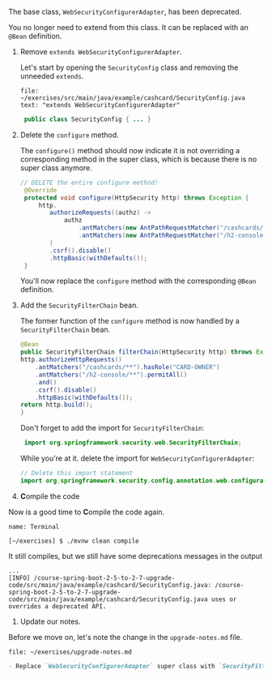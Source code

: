 The base class, `WebSecurityConfigurerAdapter`, has been deprecated.

You no longer need to extend from this class. It can be replaced with an `@Bean` definition.

1.  Remove `extends WebSecurityConfigurerAdapter`.

    Let's start by opening the `SecurityConfig` class and removing the unneeded `extends`.

    ```editor:select-matching-text
    file: ~/exercises/src/main/java/example/cashcard/SecurityConfig.java
    text: "extends WebSecurityConfigurerAdapter"
    ```

    ```java
     public class SecurityConfig { ... }
    ```

2.  Delete the `configure` method.

    The `configure()` method should now indicate it is not overriding a corresponding method in the super class, which is because there is no super class anymore.

    ```java
    // DELETE the entire configure method!
     @Override
     protected void configure(HttpSecurity http) throws Exception {
         http.
            authorizeRequests((authz) ->
                authz
                    .antMatchers(new AntPathRequestMatcher("/cashcards/**")).hasRole("CARD-OWNER")
                    .antMatchers(new AntPathRequestMatcher("/h2-console/**")).permitAll()
            )
            .csrf().disable()
            .httpBasic(withDefaults());
     }
    ```

    You'll now replace the `configure` method with the corresponding `@Bean` definition.

3.  Add the `SecurityFilterChain` bean.

    The former function of the `configure` method is now handled by a
    `SecurityFilterChain` bean.

    ```java
    @Bean
    public SecurityFilterChain filterChain(HttpSecurity http) throws Exception {
    http.authorizeHttpRequests()
        .antMatchers("/cashcards/**").hasRole("CARD-OWNER")
        .antMatchers("/h2-console/**").permitAll()
        .and()
        .csrf().disable()
        .httpBasic(withDefaults());
    return http.build();
    }
    ```

    Don't forget to add the import for `SecurityFilterChain`:

    ```java
     import org.springframework.security.web.SecurityFilterChain;
    ```

    While you're at it. delete the import for `WebSecurityConfigurerAdapter`:

    ```java
    // Delete this import statement
    import org.springframework.security.config.annotation.web.configuration.WebSecurityConfigurerAdapter;
    ```

4.  **C**ompile the code

Now is a good time to **C**ompile the code again.

```dashboard:open-dashboard
name: Terminal
```

```shell
[~/exercises] $ ./mvnw clean compile
```

It still compiles, but we still have some deprecations messages in the output

```shell
...
[INFO] /course-spring-boot-2-5-to-2-7-upgrade-code/src/main/java/example/cashcard/SecurityConfig.java: /course-spring-boot-2-5-to-2-7-upgrade-code/src/main/java/example/cashcard/SecurityConfig.java uses or overrides a deprecated API.
```

1. Update our notes.

Before we move on, let's note the change in the `upgrade-notes.md` file.

```editor:open-file
file: ~/exercises/upgrade-notes.md
```

```markdown
- Replace `WebSecurityConfigurerAdapter` super class with `SecurityFilterChain` bean definition
```
